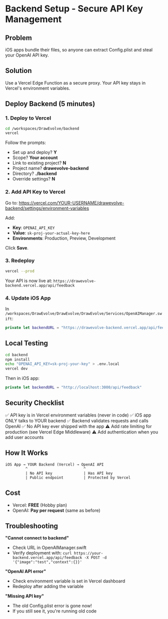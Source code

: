 # Backend Setup - Secure API Key Management

## Problem
iOS apps bundle their files, so anyone can extract Config.plist and steal your OpenAI API key.

## Solution
Use a Vercel Edge Function as a secure proxy. Your API key stays in Vercel's environment variables.

## Deploy Backend (5 minutes)

### 1. Deploy to Vercel

```bash
cd /workspaces/DrawEvolve/backend
vercel
```

Follow the prompts:
- Set up and deploy? **Y**
- Scope? **Your account**
- Link to existing project? **N**
- Project name? **drawevolve-backend**
- Directory? **./backend**
- Override settings? **N**

### 2. Add API Key to Vercel

Go to: https://vercel.com/YOUR-USERNAME/drawevolve-backend/settings/environment-variables

Add:
- **Key**: `OPENAI_API_KEY`
- **Value**: `sk-proj-your-actual-key-here`
- **Environments**: Production, Preview, Development

Click **Save**.

### 3. Redeploy

```bash
vercel --prod
```

Your API is now live at: `https://drawevolve-backend.vercel.app/api/feedback`

### 4. Update iOS App

In `/workspaces/DrawEvolve/DrawEvolve/DrawEvolve/Services/OpenAIManager.swift`:

```swift
private let backendURL = "https://drawevolve-backend.vercel.app/api/feedback"
```

## Local Testing

```bash
cd backend
npm install
echo "OPENAI_API_KEY=sk-proj-your-key" > .env.local
vercel dev
```

Then in iOS app:
```swift
private let backendURL = "http://localhost:3000/api/feedback"
```

## Security Checklist

✅ API key is in Vercel environment variables (never in code)
✅ iOS app ONLY talks to YOUR backend
✅ Backend validates requests and calls OpenAI
✅ No API key ever shipped with the app
⚠️ Add rate limiting for production (see Vercel Edge Middleware)
⚠️ Add authentication when you add user accounts

## How It Works

```
iOS App → YOUR Backend (Vercel) → OpenAI API
         ^                         ^
         | No API key              | Has API key
         | Public endpoint         | Protected by Vercel
```

## Cost

- Vercel: **FREE** (Hobby plan)
- OpenAI: **Pay per request** (same as before)

## Troubleshooting

**"Cannot connect to backend"**
- Check URL in OpenAIManager.swift
- Verify deployment with: `curl https://your-backend.vercel.app/api/feedback -X POST -d '{"image":"test","context":{}}'`

**"OpenAI API error"**
- Check environment variable is set in Vercel dashboard
- Redeploy after adding the variable

**"Missing API key"**
- The old Config.plist error is gone now!
- If you still see it, you're running old code
